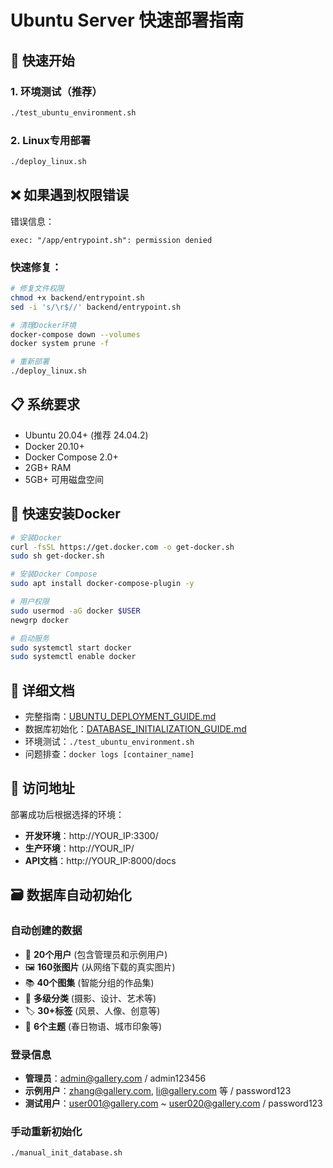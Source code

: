 # Ubuntu Server 快速部署指南

## 🚀 快速开始

### 1. 环境测试（推荐）
```bash
./test_ubuntu_environment.sh
```

### 2. Linux专用部署
```bash
./deploy_linux.sh
```

## ❌ 如果遇到权限错误

错误信息：
```
exec: "/app/entrypoint.sh": permission denied
```

### 快速修复：
```bash
# 修复文件权限
chmod +x backend/entrypoint.sh
sed -i 's/\r$//' backend/entrypoint.sh

# 清理Docker环境
docker-compose down --volumes
docker system prune -f

# 重新部署
./deploy_linux.sh
```

## 📋 系统要求

- Ubuntu 20.04+ (推荐 24.04.2)
- Docker 20.10+
- Docker Compose 2.0+
- 2GB+ RAM
- 5GB+ 可用磁盘空间

## 🔧 快速安装Docker

```bash
# 安装Docker
curl -fsSL https://get.docker.com -o get-docker.sh
sudo sh get-docker.sh

# 安装Docker Compose
sudo apt install docker-compose-plugin -y

# 用户权限
sudo usermod -aG docker $USER
newgrp docker

# 启动服务
sudo systemctl start docker
sudo systemctl enable docker
```

## 📖 详细文档

- 完整指南：[UBUNTU_DEPLOYMENT_GUIDE.md](UBUNTU_DEPLOYMENT_GUIDE.md)
- 数据库初始化：[DATABASE_INITIALIZATION_GUIDE.md](DATABASE_INITIALIZATION_GUIDE.md)
- 环境测试：`./test_ubuntu_environment.sh`
- 问题排查：`docker logs [container_name]`

## 🎯 访问地址

部署成功后根据选择的环境：

- **开发环境**：http://YOUR_IP:3300/
- **生产环境**：http://YOUR_IP/
- **API文档**：http://YOUR_IP:8000/docs

## 🗃️ 数据库自动初始化

### 自动创建的数据
- 👥 **20个用户** (包含管理员和示例用户)
- 🖼️ **160张图片** (从网络下载的真实图片)
- 📚 **40个图集** (智能分组的作品集)
- 📁 **多级分类** (摄影、设计、艺术等)
- 🏷️ **30+标签** (风景、人像、创意等)
- 🎯 **6个主题** (春日物语、城市印象等)

### 登录信息
- **管理员**：admin@gallery.com / admin123456
- **示例用户**：zhang@gallery.com, li@gallery.com 等 / password123
- **测试用户**：user001@gallery.com ~ user020@gallery.com / password123

### 手动重新初始化
```bash
./manual_init_database.sh
``` 